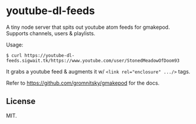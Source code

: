 # youtube-dl-feeds

A tiny node server that spits out youtube atom feeds for
gmakepod. Supports channels, users & playlists.

Usage:

    $ curl https://youtube-dl-feeds.sigwait.tk/https://www.youtube.com/user/StonedMeadowOfDoom93

It grabs a youtube feed & augments it w/ `<link rel="enclosure" .../>`
tags.

Refer to https://github.com/gromnitsky/gmakepod for the docs.

## License

MIT.
